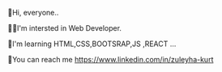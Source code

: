 👋Hi, everyone..

💁‍♀️I'm intersted in Web Developer.

🎈I'm learning HTML,CSS,BOOTSRAP,JS ,REACT ...

🎨You can reach me https://www.linkedin.com/in/zuleyha-kurt
